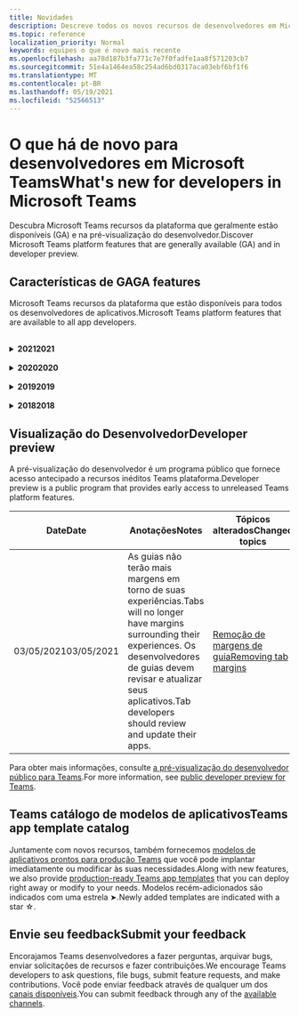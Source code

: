 ```yaml
---
title: Novidades
description: Descreve todos os novos recursos de desenvolvedores em Microsoft Teams
ms.topic: reference
localization_priority: Normal
keywords: equipes o que é novo mais recente
ms.openlocfilehash: aa78d187b3fa771c7e7f0fadfe1aa8f571203cb7
ms.sourcegitcommit: 51e4a1464ea58c254ad6bd0317aca03ebf6bf1f6
ms.translationtype: MT
ms.contentlocale: pt-BR
ms.lasthandoff: 05/19/2021
ms.locfileid: "52566513"
---
```

# <a name="whats-new-for-developers-in-microsoft-teams"></a><span data-ttu-id="11ea8-104">O que há de novo para desenvolvedores em Microsoft Teams</span><span class="sxs-lookup"><span data-stu-id="11ea8-104">What's new for developers in Microsoft Teams</span></span>

<span data-ttu-id="11ea8-105">Descubra Microsoft Teams recursos da plataforma que geralmente estão disponíveis (GA) e na pré-visualização do desenvolvedor.</span><span class="sxs-lookup"><span data-stu-id="11ea8-105">Discover Microsoft Teams platform features that are generally available (GA) and in developer preview.</span></span>

## <a name="ga-features"></a><span data-ttu-id="11ea8-106">Características de GA</span><span class="sxs-lookup"><span data-stu-id="11ea8-106">GA features</span></span>

<span data-ttu-id="11ea8-107">Microsoft Teams recursos da plataforma que estão disponíveis para todos os desenvolvedores de aplicativos.</span><span class="sxs-lookup"><span data-stu-id="11ea8-107">Microsoft Teams platform features that are available to all app developers.</span></span>

<br>

<details>

<summary><span data-ttu-id="11ea8-108"><b>2021</b></span><span class="sxs-lookup"><span data-stu-id="11ea8-108"><b>2021</b></span></span></summary>

| <span data-ttu-id="11ea8-109">**Date**</span><span class="sxs-lookup"><span data-stu-id="11ea8-109">**Date**</span></span> | <span data-ttu-id="11ea8-110">**Anotações**</span><span class="sxs-lookup"><span data-stu-id="11ea8-110">**Notes**</span></span> | <span data-ttu-id="11ea8-111">**Tópicos alterados**</span><span class="sxs-lookup"><span data-stu-id="11ea8-111">**Changed topics**</span></span> |
| -------- | --------- | ------------------ |
|<span data-ttu-id="11ea8-112">05/13/2021</span><span class="sxs-lookup"><span data-stu-id="11ea8-112">05/13/2021</span></span>|<span data-ttu-id="11ea8-113">Adicionamos informações sobre mConnect e Skooler.</span><span class="sxs-lookup"><span data-stu-id="11ea8-113">Added information on mConnect and Skooler.</span></span>|[<span data-ttu-id="11ea8-114">Sistema de gestão de aprendizagem moodle</span><span class="sxs-lookup"><span data-stu-id="11ea8-114">Moodle learning management system</span></span>](resources/moodle-overview.md)
|<span data-ttu-id="11ea8-115">05/10/2021</span><span class="sxs-lookup"><span data-stu-id="11ea8-115">05/10/2021</span></span>| <span data-ttu-id="11ea8-116">Manifesto v1.10 é lançado.</span><span class="sxs-lookup"><span data-stu-id="11ea8-116">Manifest v1.10 is released.</span></span>|[<span data-ttu-id="11ea8-117">Esquema de manifesto</span><span class="sxs-lookup"><span data-stu-id="11ea8-117">Manifest schema</span></span>](resources/schema/manifest-schema.md) |
|<span data-ttu-id="11ea8-118">05/10/2021</span><span class="sxs-lookup"><span data-stu-id="11ea8-118">05/10/2021</span></span>| <span data-ttu-id="11ea8-119">Recurso de personalização de aplicativos.</span><span class="sxs-lookup"><span data-stu-id="11ea8-119">App customization feature.</span></span>| [<span data-ttu-id="11ea8-120">Projetando seu aplicativo de Microsoft Teams</span><span class="sxs-lookup"><span data-stu-id="11ea8-120">Designing your Microsoft Teams app</span></span>](~/concepts/design/design-teams-app-overview.md#app-customization) |
|<span data-ttu-id="11ea8-121">05/07/2021</span><span class="sxs-lookup"><span data-stu-id="11ea8-121">05/07/2021</span></span>| <span data-ttu-id="11ea8-122">Links profundos para chamadas de áudio e vídeo no chat.</span><span class="sxs-lookup"><span data-stu-id="11ea8-122">Deep links for audio and video calls in chat.</span></span> |[<span data-ttu-id="11ea8-123">Links profundos</span><span class="sxs-lookup"><span data-stu-id="11ea8-123">Deep links</span></span>](concepts/build-and-test/deep-links.md#deep-linking-to-an-audio-or-audio-video-call) |
|<span data-ttu-id="11ea8-124">04/30/2021</span><span class="sxs-lookup"><span data-stu-id="11ea8-124">04/30/2021</span></span>|<span data-ttu-id="11ea8-125">Novas orientações sobre como publicar aplicativos para a loja Teams.</span><span class="sxs-lookup"><span data-stu-id="11ea8-125">New guidance on how to publish apps to the Teams store.</span></span>|<span data-ttu-id="11ea8-126">[Publique seu aplicativo na loja de Teams](concepts/deploy-and-publish/appsource/publish.md), Teams as [diretrizes de validação da loja](concepts/deploy-and-publish/appsource/prepare/teams-store-validation-guidelines.md)</span><span class="sxs-lookup"><span data-stu-id="11ea8-126">[Publish your app to the Teams store](concepts/deploy-and-publish/appsource/publish.md), [Teams store validation guidelines](concepts/deploy-and-publish/appsource/prepare/teams-store-validation-guidelines.md)</span></span> |
|<span data-ttu-id="11ea8-127">04/29/2021</span><span class="sxs-lookup"><span data-stu-id="11ea8-127">04/29/2021</span></span> | <span data-ttu-id="11ea8-128">Novo: Ações Universais para Cartões Adaptativos.</span><span class="sxs-lookup"><span data-stu-id="11ea8-128">New: Universal Actions for Adaptive Cards.</span></span> | [<span data-ttu-id="11ea8-129">Ações Universais para Cartões Adaptáveis</span><span class="sxs-lookup"><span data-stu-id="11ea8-129">Universal Actions for Adaptive Cards</span></span>](task-modules-and-cards/cards/universal-actions-for-adaptive-cards/overview.md) |
|<span data-ttu-id="11ea8-130">03/18/2021</span><span class="sxs-lookup"><span data-stu-id="11ea8-130">03/18/2021</span></span>|<span data-ttu-id="11ea8-131">Aviso: Atualize para a versão 4.10 ou superior ao Bot Framework SDK, como começamos com o processo de depreciação para `TeamsInfo.getMembers` e `TeamsInfo.GetMembersAsync` .</span><span class="sxs-lookup"><span data-stu-id="11ea8-131">Notice: Update to version 4.10 or above of the Bot Framework SDK, as we've started with the deprecation process for `TeamsInfo.getMembers` and `TeamsInfo.GetMembersAsync`.</span></span> | [<span data-ttu-id="11ea8-132">Alterações na API de bot para membros da Equipe/Chat</span><span class="sxs-lookup"><span data-stu-id="11ea8-132">Bot API Changes for Team/Chat Members</span></span>](resources/team-chat-member-api-changes.md) |
|<span data-ttu-id="11ea8-133">03/05/2021</span><span class="sxs-lookup"><span data-stu-id="11ea8-133">03/05/2021</span></span>|<span data-ttu-id="11ea8-134">Aviso: As guias não terão mais margens em torno de suas experiências.</span><span class="sxs-lookup"><span data-stu-id="11ea8-134">Notice: Tabs will no longer have margins surrounding their experiences.</span></span> <span data-ttu-id="11ea8-135">Os desenvolvedores de guias devem revisar e atualizar seus aplicativos.</span><span class="sxs-lookup"><span data-stu-id="11ea8-135">Tab developers should review and update their apps.</span></span> | [<span data-ttu-id="11ea8-136">Remoção de margens de guia</span><span class="sxs-lookup"><span data-stu-id="11ea8-136">Removing tab margins</span></span>](resources/removing-tab-margins.md) |
|<span data-ttu-id="11ea8-137">03/05/2021</span><span class="sxs-lookup"><span data-stu-id="11ea8-137">03/05/2021</span></span>|<span data-ttu-id="11ea8-138">O escopo de instalação padrão e o recurso de grupo estão na visualização do desenvolvedor.</span><span class="sxs-lookup"><span data-stu-id="11ea8-138">Default install scope and group capability is in developer preview.</span></span>| [<span data-ttu-id="11ea8-139">Padrão instalar escopo e capacidade de grupo</span><span class="sxs-lookup"><span data-stu-id="11ea8-139">Default install scope and group capability</span></span>](concepts/deploy-and-publish/add-default-install-scope.md) |
|<span data-ttu-id="11ea8-140">03/05/2021</span><span class="sxs-lookup"><span data-stu-id="11ea8-140">03/05/2021</span></span>|<span data-ttu-id="11ea8-141">Reordene as guias de aplicativos pessoais.</span><span class="sxs-lookup"><span data-stu-id="11ea8-141">Reorder personal app tabs.</span></span>|[<span data-ttu-id="11ea8-142">Reordene a guia de bate-papo em aplicativos pessoais</span><span class="sxs-lookup"><span data-stu-id="11ea8-142">Reorder the chat tab in personal apps</span></span>](tabs/how-to/create-tab-pages/content-page.md#reorder-static-personal-tabs)|
|<span data-ttu-id="11ea8-143">03/04/2021</span><span class="sxs-lookup"><span data-stu-id="11ea8-143">03/04/2021</span></span>|<span data-ttu-id="11ea8-144">Mascaramento de informações em cartões adaptativos.</span><span class="sxs-lookup"><span data-stu-id="11ea8-144">Information masking in Adaptive cards.</span></span>| [<span data-ttu-id="11ea8-145">Mascaramento de informações em cartões adaptativos</span><span class="sxs-lookup"><span data-stu-id="11ea8-145">Information masking in Adaptive cards</span></span>](task-modules-and-cards/cards/cards-format.md#information-masking-in-adaptive-cards) |
|<span data-ttu-id="11ea8-146">02/19/2021</span><span class="sxs-lookup"><span data-stu-id="11ea8-146">02/19/2021</span></span>|<span data-ttu-id="11ea8-147">Recursos adicionais de localização.</span><span class="sxs-lookup"><span data-stu-id="11ea8-147">Added location capabilities.</span></span> <br/> <span data-ttu-id="11ea8-148">As informações sobre os recursos de localização são adicionadas na visão geral dos recursos do dispositivo, permissões de dispositivos nativos, recursos de mídia integrados e arquivos de capacidade de scanner de QR ou código de barras.</span><span class="sxs-lookup"><span data-stu-id="11ea8-148">Location capabilities information is added in the device capabilities overview, native device permissions, integrate media capabilities, and QR or barcode scanner capability files.</span></span>|<span data-ttu-id="11ea8-149">[Visão geral,](concepts/device-capabilities/device-capabilities-overview.md) [solicitar permissões de dispositivos,](concepts/device-capabilities/native-device-permissions.md) [Integrar recursos de mídia,](concepts/device-capabilities/mobile-camera-image-permissions.md) [integrar qr ou recurso de scanner de código de barras,](concepts/device-capabilities/qr-barcode-scanner-capability.md) [Integrar recursos de localização](concepts/device-capabilities/location-capability.md)</span><span class="sxs-lookup"><span data-stu-id="11ea8-149">[Overview](concepts/device-capabilities/device-capabilities-overview.md), [Request device permissions](concepts/device-capabilities/native-device-permissions.md), [Integrate media capabilities](concepts/device-capabilities/mobile-camera-image-permissions.md), [Integrate QR or barcode scanner capability](concepts/device-capabilities/qr-barcode-scanner-capability.md), [Integrate location capabilities](concepts/device-capabilities/location-capability.md)</span></span> |
|<span data-ttu-id="11ea8-150">02/18/2021</span><span class="sxs-lookup"><span data-stu-id="11ea8-150">02/18/2021</span></span>|<span data-ttu-id="11ea8-151">Adicionado QR ou capacidade de scanner de código de barras.</span><span class="sxs-lookup"><span data-stu-id="11ea8-151">Added QR or barcode scanner capability.</span></span> <br/> <span data-ttu-id="11ea8-152">As informações de capacidade de qr ou scanner de código de barras são adicionadas na visão geral dos recursos do dispositivo, permissões nativas do dispositivo e arquivos de recursos de mídia integrados.</span><span class="sxs-lookup"><span data-stu-id="11ea8-152">QR or barcode scanner  capability information is added in the device capabilities overview, native device permissions, and integrate media capabilities files.</span></span>|<span data-ttu-id="11ea8-153">[Visão geral,](concepts/device-capabilities/device-capabilities-overview.md) [solicitar permissões de dispositivos,](concepts/device-capabilities/native-device-permissions.md) [Integrar recursos de mídia,](concepts/device-capabilities/mobile-camera-image-permissions.md) [integrar qr ou recurso de scanner de código de barras](concepts/device-capabilities/qr-barcode-scanner-capability.md)</span><span class="sxs-lookup"><span data-stu-id="11ea8-153">[Overview](concepts/device-capabilities/device-capabilities-overview.md), [Request device permissions](concepts/device-capabilities/native-device-permissions.md), [Integrate media capabilities](concepts/device-capabilities/mobile-camera-image-permissions.md), [Integrate QR or barcode scanner capability](concepts/device-capabilities/qr-barcode-scanner-capability.md)</span></span> |
|<span data-ttu-id="11ea8-154">02/09/2021</span><span class="sxs-lookup"><span data-stu-id="11ea8-154">02/09/2021</span></span>|<span data-ttu-id="11ea8-155">Visão geral dos recursos adicionados do dispositivo.</span><span class="sxs-lookup"><span data-stu-id="11ea8-155">Added device capabilities overview.</span></span> <br/> <span data-ttu-id="11ea8-156">As informações de capacidade do microfone são adicionadas nas permissões nativas do dispositivo e integram arquivos de recursos de mídia.</span><span class="sxs-lookup"><span data-stu-id="11ea8-156">Microphone capability information is added in the native device permissions and integrate media capabilities files.</span></span>|<span data-ttu-id="11ea8-157">[Visão geral,](concepts/device-capabilities/device-capabilities-overview.md) [solicitar permissões de dispositivos,](concepts/device-capabilities/native-device-permissions.md) [Integrar recursos de mídia](concepts/device-capabilities/mobile-camera-image-permissions.md)</span><span class="sxs-lookup"><span data-stu-id="11ea8-157">[Overview](concepts/device-capabilities/device-capabilities-overview.md), [Request device permissions](concepts/device-capabilities/native-device-permissions.md), [Integrate media capabilities](concepts/device-capabilities/mobile-camera-image-permissions.md)</span></span>|

<br>

</details>

<br>

<details>
  
<summary><span data-ttu-id="11ea8-158"><b>2020</b></span><span class="sxs-lookup"><span data-stu-id="11ea8-158"><b>2020</b></span></span></summary>

| <span data-ttu-id="11ea8-159">**Date**</span><span class="sxs-lookup"><span data-stu-id="11ea8-159">**Date**</span></span> | <span data-ttu-id="11ea8-160">**Anotações**</span><span class="sxs-lookup"><span data-stu-id="11ea8-160">**Notes**</span></span> | <span data-ttu-id="11ea8-161">**Tópicos alterados**</span><span class="sxs-lookup"><span data-stu-id="11ea8-161">**Changed topics**</span></span> |
| -------- | --------- | ------------------ |
|<span data-ttu-id="11ea8-162">11/30/2020</span><span class="sxs-lookup"><span data-stu-id="11ea8-162">11/30/2020</span></span>|<span data-ttu-id="11ea8-163">Integração de plataforma de identidade com Teams Toolkit e Visual Studio Code para guias.</span><span class="sxs-lookup"><span data-stu-id="11ea8-163">Identity platform integration with Teams Toolkit and Visual Studio Code for tabs.</span></span>|[<span data-ttu-id="11ea8-164">Autenticação de login único com Teams Toolkit e Visual Studio Code para guias</span><span class="sxs-lookup"><span data-stu-id="11ea8-164">Single sign-on authentication with Teams Toolkit and Visual Studio Code for tabs</span></span>](toolkit/visual-studio-code-tab-sso.md)|
|<span data-ttu-id="11ea8-165">11/16/2020</span><span class="sxs-lookup"><span data-stu-id="11ea8-165">11/16/2020</span></span>|<span data-ttu-id="11ea8-166">Teams manifesto do aplicativo atualizado para a versão 1.8.</span><span class="sxs-lookup"><span data-stu-id="11ea8-166">Teams app manifest updated to version 1.8.</span></span>|[<span data-ttu-id="11ea8-167">Referência: Manifesto esquema para Microsoft Teams</span><span class="sxs-lookup"><span data-stu-id="11ea8-167">Reference: Manifest schema for Microsoft Teams</span></span>](resources/schema/manifest-schema.md)|
|<span data-ttu-id="11ea8-168">11/10/2020</span><span class="sxs-lookup"><span data-stu-id="11ea8-168">11/10/2020</span></span>|<span data-ttu-id="11ea8-169">Teams diretrizes de design de bots.</span><span class="sxs-lookup"><span data-stu-id="11ea8-169">Teams bot design guidelines.</span></span>|[<span data-ttu-id="11ea8-170">Diretrizes de design de bots</span><span class="sxs-lookup"><span data-stu-id="11ea8-170">Bot design guidelines</span></span>](bots/design/bots.md)|
|<span data-ttu-id="11ea8-171">09/30/2020</span><span class="sxs-lookup"><span data-stu-id="11ea8-171">09/30/2020</span></span>|<span data-ttu-id="11ea8-172">O envio e recebimento de arquivos para bots em dispositivos móveis agora é suportado.</span><span class="sxs-lookup"><span data-stu-id="11ea8-172">Sending and receiving files to bots on mobile devices is now supported.</span></span>|[<span data-ttu-id="11ea8-173">Envie e receba arquivos através do seu bot</span><span class="sxs-lookup"><span data-stu-id="11ea8-173">Send and receive files through your bot</span></span>](resources/bot-v3/bots-files.md)|
|<span data-ttu-id="11ea8-174">09/22/2020</span><span class="sxs-lookup"><span data-stu-id="11ea8-174">09/22/2020</span></span>|<span data-ttu-id="11ea8-175">Novas informações para começar com Teams desenvolvimento.</span><span class="sxs-lookup"><span data-stu-id="11ea8-175">New information for getting started with Teams development.</span></span>|[<span data-ttu-id="11ea8-176">Construa sua primeira visão geral do aplicativo Teams</span><span class="sxs-lookup"><span data-stu-id="11ea8-176">Build your first Teams app overview</span></span>](build-your-first-app/build-first-app-overview.md)|
|<span data-ttu-id="11ea8-177">09/18/2020</span><span class="sxs-lookup"><span data-stu-id="11ea8-177">09/18/2020</span></span>|<span data-ttu-id="11ea8-178">Suporte para aplicativos de Teams de atendimento (Release Preview).</span><span class="sxs-lookup"><span data-stu-id="11ea8-178">Support for in-meeting Teams apps (Release Preview).</span></span>|<span data-ttu-id="11ea8-179">[Crie aplicativos para reuniões e](apps-in-teams-meetings/create-apps-for-teams-meetings.md) aplicativos Teams [em reuniões Teams](apps-in-teams-meetings/teams-apps-in-meetings.md)</span><span class="sxs-lookup"><span data-stu-id="11ea8-179">[Create apps for Teams meetings](apps-in-teams-meetings/create-apps-for-teams-meetings.md) and [Apps in Teams meetings](apps-in-teams-meetings/teams-apps-in-meetings.md)</span></span>|
|<span data-ttu-id="11ea8-180">08/19/2020</span><span class="sxs-lookup"><span data-stu-id="11ea8-180">08/19/2020</span></span>|<span data-ttu-id="11ea8-181">Importe mensagens Teams com a Microsoft Graph.</span><span class="sxs-lookup"><span data-stu-id="11ea8-181">Import Teams messages with Microsoft Graph.</span></span>|[<span data-ttu-id="11ea8-182">Importar mensagens de plataforma de terceiros para o Teams usando o Microsoft Graph</span><span class="sxs-lookup"><span data-stu-id="11ea8-182">Import third-party platform messages to Teams using Microsoft Graph</span></span>](graph-api/import-messages/import-external-messages-to-teams.md)
| <span data-ttu-id="11ea8-183">08/12/2020</span><span class="sxs-lookup"><span data-stu-id="11ea8-183">08/12/2020</span></span> |<span data-ttu-id="11ea8-184">Suporte a cartões adaptativos no webhook de entrada movido para GA.</span><span class="sxs-lookup"><span data-stu-id="11ea8-184">Adaptive Cards support in incoming webhook moved to GA.</span></span>|[<span data-ttu-id="11ea8-185">Envie cartões adaptáveis usando um webhook de entrada</span><span class="sxs-lookup"><span data-stu-id="11ea8-185">Send adaptive cards using an incoming webhook</span></span>](~/webhooks-and-connectors/how-to/connectors-using.md#send-adaptive-cards-using-an-incoming-webhook) |
|<span data-ttu-id="11ea8-186">08/10/2020</span><span class="sxs-lookup"><span data-stu-id="11ea8-186">08/10/2020</span></span>|<span data-ttu-id="11ea8-187">Comece a construir aplicativos Teams com o Visual Studio Toolkit.</span><span class="sxs-lookup"><span data-stu-id="11ea8-187">Get started building Teams apps with the Visual Studio Toolkit.</span></span>|[<span data-ttu-id="11ea8-188">Crie aplicativos com o Microsoft Teams Toolkit e Visual Studio Code</span><span class="sxs-lookup"><span data-stu-id="11ea8-188">Build apps with the Microsoft Teams Toolkit and Visual Studio Code</span></span>](toolkit/visual-studio-overview.md) |
|<span data-ttu-id="11ea8-189">08/06/2020</span><span class="sxs-lookup"><span data-stu-id="11ea8-189">08/06/2020</span></span>|<span data-ttu-id="11ea8-190">Suporte para autenticação SSO tabs.</span><span class="sxs-lookup"><span data-stu-id="11ea8-190">Support for Tabs SSO authentication.</span></span>|[<span data-ttu-id="11ea8-191">Desenvolva uma guia de Microsoft Teams SSO</span><span class="sxs-lookup"><span data-stu-id="11ea8-191">Develop an SSO Microsoft Teams Tab</span></span>](tabs/how-to/authentication/auth-aad-sso.md#develop-an-sso-microsoft-teams-tab) |
|<span data-ttu-id="11ea8-192">07/27/2020</span><span class="sxs-lookup"><span data-stu-id="11ea8-192">07/27/2020</span></span> | <span data-ttu-id="11ea8-193">Graph bots e mensagens proativas (Public Preview).</span><span class="sxs-lookup"><span data-stu-id="11ea8-193">Graph proactive bots and messages (Public Preview).</span></span>|[<span data-ttu-id="11ea8-194">Habilite a instalação proativa de bots e mensagens proativas em Teams com o Microsoft Graph</span><span class="sxs-lookup"><span data-stu-id="11ea8-194">Enable proactive bot installation and proactive messaging in Teams with Microsoft Graph</span></span>](graph-api/proactive-bots-and-messages/graph-proactive-bots-and-messages.md)|
| <span data-ttu-id="11ea8-195">07/22/2020</span><span class="sxs-lookup"><span data-stu-id="11ea8-195">07/22/2020</span></span> |<span data-ttu-id="11ea8-196">Atualizações de capacidade de dispositivo móvel.</span><span class="sxs-lookup"><span data-stu-id="11ea8-196">Mobile device capability updates.</span></span>|[<span data-ttu-id="11ea8-197">Solicite permissões de dispositivos para sua guia Microsoft Teams</span><span class="sxs-lookup"><span data-stu-id="11ea8-197">Request device permissions for your Microsoft Teams tab</span></span>](concepts/device-capabilities/native-device-permissions.md) |
|<span data-ttu-id="11ea8-198">07/20/2020</span><span class="sxs-lookup"><span data-stu-id="11ea8-198">07/20/2020</span></span>|<span data-ttu-id="11ea8-199">Teams Ferramenta de validação de aplicativos para envios appSource.</span><span class="sxs-lookup"><span data-stu-id="11ea8-199">Teams App Validation Tool for AppSource submissions.</span></span>|[<span data-ttu-id="11ea8-200">Teams Ferramenta de validação de aplicativos</span><span class="sxs-lookup"><span data-stu-id="11ea8-200">Teams App Validation Tool</span></span>](concepts/deploy-and-publish/appsource/prepare/submission-checklist.md)
|<span data-ttu-id="11ea8-201">07/15/2020</span><span class="sxs-lookup"><span data-stu-id="11ea8-201">07/15/2020</span></span>|<span data-ttu-id="11ea8-202">Crie um assistente virtual para Teams.</span><span class="sxs-lookup"><span data-stu-id="11ea8-202">Create a virtual assistant for Teams.</span></span>|[<span data-ttu-id="11ea8-203">Assistente Virtual para Microsoft Teams</span><span class="sxs-lookup"><span data-stu-id="11ea8-203">Virtual Assistant for Microsoft Teams</span></span>](samples/virtual-assistant.md)|
|<span data-ttu-id="11ea8-204">07/14/2020</span><span class="sxs-lookup"><span data-stu-id="11ea8-204">07/14/2020</span></span>|<span data-ttu-id="11ea8-205">Surgindo uma documentação de indicador de carregamento nativo.</span><span class="sxs-lookup"><span data-stu-id="11ea8-205">Surfacing a native loading indicator documentation.</span></span>|[<span data-ttu-id="11ea8-206">Mostrando um indicador de carregamento nativo</span><span class="sxs-lookup"><span data-stu-id="11ea8-206">Showing a native loading indicator</span></span>](tabs/how-to/create-tab-pages/content-page.md#show-a-native-loading-indicator)
|<span data-ttu-id="11ea8-207">07/01/2020</span><span class="sxs-lookup"><span data-stu-id="11ea8-207">07/01/2020</span></span>|<span data-ttu-id="11ea8-208">Comece a construir aplicativos Teams com o Visual Studio Code Toolkit.</span><span class="sxs-lookup"><span data-stu-id="11ea8-208">Get started building Teams apps with the Visual Studio Code Toolkit.</span></span>|[<span data-ttu-id="11ea8-209">Crie aplicativos com o Microsoft Teams Toolkit e Visual Studio Code</span><span class="sxs-lookup"><span data-stu-id="11ea8-209">Build apps with the Microsoft Teams Toolkit and Visual Studio Code</span></span>](toolkit/visual-studio-code-overview.md) |
|<span data-ttu-id="11ea8-210">07/01/2020</span><span class="sxs-lookup"><span data-stu-id="11ea8-210">07/01/2020</span></span>|<span data-ttu-id="11ea8-211">Login único para guias GA para clientes Teams web e desktop.</span><span class="sxs-lookup"><span data-stu-id="11ea8-211">Single sign-on for tabs GA for Teams web and desktop clients.</span></span>|[<span data-ttu-id="11ea8-212">Sign-On único (SSO)</span><span class="sxs-lookup"><span data-stu-id="11ea8-212">Single Sign-On (SSO)</span></span>](tabs/how-to/authentication/auth-aad-sso.md)|
|<span data-ttu-id="11ea8-213">06/05/2020</span><span class="sxs-lookup"><span data-stu-id="11ea8-213">06/05/2020</span></span>| <span data-ttu-id="11ea8-214">Manifesto esquema atualizado para a versão 1.7.</span><span class="sxs-lookup"><span data-stu-id="11ea8-214">Manifest schema updated to version 1.7.</span></span>| [<span data-ttu-id="11ea8-215">Referência: Manifesto esquema para Microsoft Teams</span><span class="sxs-lookup"><span data-stu-id="11ea8-215">Reference: Manifest schema for Microsoft Teams</span></span>](resources/schema/manifest-schema.md)|
|<span data-ttu-id="11ea8-216">05/18/2020</span><span class="sxs-lookup"><span data-stu-id="11ea8-216">05/18/2020</span></span>|<span data-ttu-id="11ea8-217">Integre Power Virtual Agents com Teams.</span><span class="sxs-lookup"><span data-stu-id="11ea8-217">Integrate Power Virtual Agents with Teams.</span></span>|[<span data-ttu-id="11ea8-218">Integre um chatbot Power Virtual Agents com Microsoft Teams</span><span class="sxs-lookup"><span data-stu-id="11ea8-218">Integrate a Power Virtual Agents chatbot with Microsoft Teams</span></span>](bots/how-to/add-power-virtual-agents-bot-to-teams.md)|
|<span data-ttu-id="11ea8-219">04/01/2020</span><span class="sxs-lookup"><span data-stu-id="11ea8-219">04/01/2020</span></span>|<span data-ttu-id="11ea8-220">Integre sistemas WFM com o Connector Shifts para Teams.</span><span class="sxs-lookup"><span data-stu-id="11ea8-220">Integrate WFM systems with Shifts Connector for Teams.</span></span>|[<span data-ttu-id="11ea8-221">Microsoft Teams Muda conectores WFM</span><span class="sxs-lookup"><span data-stu-id="11ea8-221">Microsoft Teams Shifts WFM connectors</span></span>](samples/shifts-wfm-connectors.md)
| <span data-ttu-id="11ea8-222">03/24/2020</span><span class="sxs-lookup"><span data-stu-id="11ea8-222">03/24/2020</span></span> | <span data-ttu-id="11ea8-223">Suporte adicional para recuperar um único membro de uma conversa e suporte adicional para recuperar membros com paged.</span><span class="sxs-lookup"><span data-stu-id="11ea8-223">Added support for retrieving a single member of a conversation, and additional support for retrieving paged members.</span></span> | [<span data-ttu-id="11ea8-224">Obter o contexto do Teams para o seu bot</span><span class="sxs-lookup"><span data-stu-id="11ea8-224">Get Teams context for your bot</span></span>](~/bots/how-to/get-teams-context.md) |

<br>

</details>

<br>

<details>
  
<summary><span data-ttu-id="11ea8-225"><b>2019</b></span><span class="sxs-lookup"><span data-stu-id="11ea8-225"><b>2019</b></span></span></summary>

| <span data-ttu-id="11ea8-226">**Date**</span><span class="sxs-lookup"><span data-stu-id="11ea8-226">**Date**</span></span> | <span data-ttu-id="11ea8-227">**Anotações**</span><span class="sxs-lookup"><span data-stu-id="11ea8-227">**Notes**</span></span> | <span data-ttu-id="11ea8-228">**Tópicos alterados**</span><span class="sxs-lookup"><span data-stu-id="11ea8-228">**Changed topics**</span></span> |
| -------- | --------- | ------------------ |
| <span data-ttu-id="11ea8-229">12/26/2019</span><span class="sxs-lookup"><span data-stu-id="11ea8-229">12/26/2019</span></span> | <span data-ttu-id="11ea8-230">O `replyToId` parâmetro em cargas enviadas para um bot não é mais criptografado, permitindo que você use esse valor para construir deeplinks para essas mensagens.</span><span class="sxs-lookup"><span data-stu-id="11ea8-230">The `replyToId` parameter in payloads sent to a bot is no longer encrypted, allowing you to use this value to construct deeplinks to these messages.</span></span> <span data-ttu-id="11ea8-231">As cargas de mensagens incluem os valores criptografados no parâmetro `legacy.replyToId` .</span><span class="sxs-lookup"><span data-stu-id="11ea8-231">Message payloads include the encrypted values in the parameter `legacy.replyToId`.</span></span>  |
| <span data-ttu-id="11ea8-232">11/05/2019</span><span class="sxs-lookup"><span data-stu-id="11ea8-232">11/05/2019</span></span> | <span data-ttu-id="11ea8-233">Um único sinal usando o Teams JavaScript SDK.</span><span class="sxs-lookup"><span data-stu-id="11ea8-233">Single sign-on using the Teams JavaScript SDK.</span></span> | [<span data-ttu-id="11ea8-234">Logon único</span><span class="sxs-lookup"><span data-stu-id="11ea8-234">Single sign-on</span></span>](tabs/how-to/authentication/auth-aad-sso.md) |
| <span data-ttu-id="11ea8-235">10/31/2019</span><span class="sxs-lookup"><span data-stu-id="11ea8-235">10/31/2019</span></span> | <span data-ttu-id="11ea8-236">Bots conversacionais e documentação de extensão de mensagens atualizada para refletir o SDK de 4.6 Bot Framework.</span><span class="sxs-lookup"><span data-stu-id="11ea8-236">Conversational bots and messaging extension documentation updated to reflect the 4.6 Bot Framework SDK.</span></span> <span data-ttu-id="11ea8-237">A documentação para o V3 SDK está disponível na seção Recursos.</span><span class="sxs-lookup"><span data-stu-id="11ea8-237">Documentation for the v3 SDK is available in the Resources section.</span></span> | <span data-ttu-id="11ea8-238">Toda a documentação de extensão de bot e mensagens.</span><span class="sxs-lookup"><span data-stu-id="11ea8-238">All bot and messaging extension documentation.</span></span> |
| <span data-ttu-id="11ea8-239">10/31/2019</span><span class="sxs-lookup"><span data-stu-id="11ea8-239">10/31/2019</span></span> | <span data-ttu-id="11ea8-240">Nova estrutura de documentação, e grande refatoração de artigos.</span><span class="sxs-lookup"><span data-stu-id="11ea8-240">New documentation structure, and major article refactoring.</span></span> <span data-ttu-id="11ea8-241">Por favor, informe quaisquer links mortos ou 404's criando um problema de GitHub.</span><span class="sxs-lookup"><span data-stu-id="11ea8-241">Please report any dead links or 404's by creating a GitHub Issue.</span></span> | <span data-ttu-id="11ea8-242">Todos eles!</span><span class="sxs-lookup"><span data-stu-id="11ea8-242">All of them!</span></span> |
| <span data-ttu-id="11ea8-243">09/13/2019</span><span class="sxs-lookup"><span data-stu-id="11ea8-243">09/13/2019</span></span> | <span data-ttu-id="11ea8-244">O bot de solicitação é instalado a partir da extensão de mensagens baseada em ação.</span><span class="sxs-lookup"><span data-stu-id="11ea8-244">Request bot is installed from action-based messaging extension.</span></span> | [<span data-ttu-id="11ea8-245">Iniciar ações com extensões de mensagens</span><span class="sxs-lookup"><span data-stu-id="11ea8-245">Initiate actions with messaging extensions</span></span>](resources/messaging-extension-v3/create-extensions.md#request-to-install-your-conversational-bot)
| <span data-ttu-id="11ea8-246">08/28/2019</span><span class="sxs-lookup"><span data-stu-id="11ea8-246">08/28/2019</span></span> | <span data-ttu-id="11ea8-247">Suporte para canais privados em guias e Conectores.</span><span class="sxs-lookup"><span data-stu-id="11ea8-247">Support for private channels in tabs and Connectors.</span></span> | [<span data-ttu-id="11ea8-248">Obtenha contexto para sua guia</span><span class="sxs-lookup"><span data-stu-id="11ea8-248">Get context for your tab</span></span>](tabs/how-to/access-teams-context.md#retrieving-context-in-private-channels) |
| <span data-ttu-id="11ea8-249">06/20/2019</span><span class="sxs-lookup"><span data-stu-id="11ea8-249">06/20/2019</span></span> | <span data-ttu-id="11ea8-250">Compartilhe um site externo, a partir de um site externo, em um canal Teams.</span><span class="sxs-lookup"><span data-stu-id="11ea8-250">Share an external website, from an external website, into a Teams channel.</span></span> | [<span data-ttu-id="11ea8-251">Compartilhe para Teams</span><span class="sxs-lookup"><span data-stu-id="11ea8-251">Share to Teams</span></span>](~/share-to-teams.md) |
| <span data-ttu-id="11ea8-252">05/25/2019</span><span class="sxs-lookup"><span data-stu-id="11ea8-252">05/25/2019</span></span> | <span data-ttu-id="11ea8-253">Responda com a mensagem do bot do módulo de tarefa.</span><span class="sxs-lookup"><span data-stu-id="11ea8-253">Respond with bot message from task module.</span></span> | [<span data-ttu-id="11ea8-254">Responda com mensagem de bot do módulo de tarefa</span><span class="sxs-lookup"><span data-stu-id="11ea8-254">Respond with bot message from task module</span></span>](resources/messaging-extension-v3/create-extensions.md#respond-with-an-adaptive-card-message-sent-from-a-bot) |
| <span data-ttu-id="11ea8-255">05/25/2019</span><span class="sxs-lookup"><span data-stu-id="11ea8-255">05/25/2019</span></span> | <span data-ttu-id="11ea8-256">Bots em bate-papos em grupo.</span><span class="sxs-lookup"><span data-stu-id="11ea8-256">Bots in group chats.</span></span> | [<span data-ttu-id="11ea8-257">Interaja com um bot no chat ou canal em grupo</span><span class="sxs-lookup"><span data-stu-id="11ea8-257">Interact with a bot in group chat or channel</span></span>](~/concepts/bots/bot-conversations/bots-conv-channel.md) |
| <span data-ttu-id="11ea8-258">05/20/2019</span><span class="sxs-lookup"><span data-stu-id="11ea8-258">05/20/2019</span></span> | <span data-ttu-id="11ea8-259">Localização de manifesto de aplicativos.</span><span class="sxs-lookup"><span data-stu-id="11ea8-259">App manifest localization.</span></span> | [<span data-ttu-id="11ea8-260">Localização de aplicativos</span><span class="sxs-lookup"><span data-stu-id="11ea8-260">App localization</span></span>](~/publishing/apps-localization.md) |
| <span data-ttu-id="11ea8-261">05/20/2019</span><span class="sxs-lookup"><span data-stu-id="11ea8-261">05/20/2019</span></span> | <span data-ttu-id="11ea8-262">Ações de mensagens.</span><span class="sxs-lookup"><span data-stu-id="11ea8-262">Message actions.</span></span> | [<span data-ttu-id="11ea8-263">Ações de mensagem</span><span class="sxs-lookup"><span data-stu-id="11ea8-263">Message Actions</span></span>](resources/messaging-extension-v3/create-extensions.md#action-type-message-extensions) |
| <span data-ttu-id="11ea8-264">05/20/2019</span><span class="sxs-lookup"><span data-stu-id="11ea8-264">05/20/2019</span></span> | <span data-ttu-id="11ea8-265">Desvendação de link (visualizações personalizadas de URL).</span><span class="sxs-lookup"><span data-stu-id="11ea8-265">Link unfurling (custom URL previews).</span></span> | [<span data-ttu-id="11ea8-266">Desenrolamento de link</span><span class="sxs-lookup"><span data-stu-id="11ea8-266">Link unfurling</span></span>](messaging-extensions/how-to/link-unfurling.md)|
| <span data-ttu-id="11ea8-267">05/06/2019</span><span class="sxs-lookup"><span data-stu-id="11ea8-267">05/06/2019</span></span> | <span data-ttu-id="11ea8-268">Programa de certificação de aplicativos para aplicativos de loja.</span><span class="sxs-lookup"><span data-stu-id="11ea8-268">Application Certification program for store apps.</span></span> | [<span data-ttu-id="11ea8-269">Certificação de Aplicativos</span><span class="sxs-lookup"><span data-stu-id="11ea8-269">Application Certification</span></span>](~/concepts/deploy-and-publish/appsource/post-publish/overview.md#complete-microsoft-365-certification) |
| <span data-ttu-id="11ea8-270">05/06/2019</span><span class="sxs-lookup"><span data-stu-id="11ea8-270">05/06/2019</span></span> | <span data-ttu-id="11ea8-271">Os Modelos de Aplicativos já estão disponíveis.</span><span class="sxs-lookup"><span data-stu-id="11ea8-271">App Templates are now available.</span></span> | [<span data-ttu-id="11ea8-272">Modelos de aplicativos</span><span class="sxs-lookup"><span data-stu-id="11ea8-272">App Templates</span></span>](~/samples/app-templates.md) |
| <span data-ttu-id="11ea8-273">04/23/2019</span><span class="sxs-lookup"><span data-stu-id="11ea8-273">04/23/2019</span></span> | <span data-ttu-id="11ea8-274">As extensões de mensagens baseadas em ação já estão disponíveis.</span><span class="sxs-lookup"><span data-stu-id="11ea8-274">Action-based Messaging Extensions are now available.</span></span> | [<span data-ttu-id="11ea8-275">Extensões de mensagem baseadas em ação</span><span class="sxs-lookup"><span data-stu-id="11ea8-275">Action-based Message Extensions</span></span>](~/concepts/messaging-extensions/create-extensions.md) |
| <span data-ttu-id="11ea8-276">02/18/2019</span><span class="sxs-lookup"><span data-stu-id="11ea8-276">02/18/2019</span></span> | <span data-ttu-id="11ea8-277">Criar links profundos para o chat privado está fora da visualização do desenvolvedor e disponível.</span><span class="sxs-lookup"><span data-stu-id="11ea8-277">Creating deep links to private chat is out of developer preview and available.</span></span> | [<span data-ttu-id="11ea8-278">Ligação profunda a um bate-papo</span><span class="sxs-lookup"><span data-stu-id="11ea8-278">Deep linking to a chat</span></span>](concepts/build-and-test/deep-links.md#deep-linking-to-a-chat) |
| <span data-ttu-id="11ea8-279">01/23/2019</span><span class="sxs-lookup"><span data-stu-id="11ea8-279">01/23/2019</span></span> | <span data-ttu-id="11ea8-280">Superfícies SKU e licençaSTipo informações no contexto da guia.</span><span class="sxs-lookup"><span data-stu-id="11ea8-280">Surfacing SKU and licenceType information in the tab context.</span></span> | [<span data-ttu-id="11ea8-281">Contexto da guia</span><span class="sxs-lookup"><span data-stu-id="11ea8-281">Tab Context</span></span>](~/concepts/tabs/tabs-context.md) |

<br>

</details>

<br>

<details>

<summary><span data-ttu-id="11ea8-282"><b>2018</b></span><span class="sxs-lookup"><span data-stu-id="11ea8-282"><b>2018</b></span></span></summary>

| <span data-ttu-id="11ea8-283">**Date**</span><span class="sxs-lookup"><span data-stu-id="11ea8-283">**Date**</span></span> | <span data-ttu-id="11ea8-284">**Anotações**</span><span class="sxs-lookup"><span data-stu-id="11ea8-284">**Notes**</span></span> | <span data-ttu-id="11ea8-285">**Tópicos alterados**</span><span class="sxs-lookup"><span data-stu-id="11ea8-285">**Changed topics**</span></span> |
| -------- | --------- | ------------------ |
| <span data-ttu-id="11ea8-286">11/12/2018</span><span class="sxs-lookup"><span data-stu-id="11ea8-286">11/12/2018</span></span> | <span data-ttu-id="11ea8-287">Tabs in group chat já está disponível na versão lançada de Teams, e foi removido da pré-visualização do desenvolvedor.</span><span class="sxs-lookup"><span data-stu-id="11ea8-287">Tabs in group chat is now available in the released version of Teams, and has been moved out of developer preview.</span></span> <span data-ttu-id="11ea8-288">Como parte deste trabalho, a seção de guias foi reformulada para clareza.</span><span class="sxs-lookup"><span data-stu-id="11ea8-288">As part of this work, the tabs section has been reworked for clarity.</span></span>| [<span data-ttu-id="11ea8-289">Guias configuráveis</span><span class="sxs-lookup"><span data-stu-id="11ea8-289">Configurable tabs</span></span>](~/concepts/tabs/tabs-configurable.md) |
| <span data-ttu-id="11ea8-290">11/11/2018</span><span class="sxs-lookup"><span data-stu-id="11ea8-290">11/11/2018</span></span> | <span data-ttu-id="11ea8-291">O início do Node JS e do .NET/C# foi atualizado para usar o App Studio em Teams, e uma nova seção foi adicionada na hospedagem de aplicativos Teams baseados em Node no Azure.</span><span class="sxs-lookup"><span data-stu-id="11ea8-291">Getting started for Node JS and for .NET/C# has been updated to use App Studio in Teams, and a new section has been added on hosting Node based Teams apps in Azure.</span></span> | <span data-ttu-id="11ea8-292">[Comece na plataforma Microsoft Teams com C#/.NET e App Studio](~/get-started/get-started-dotnet-app-studio.md), [Comece na plataforma Microsoft Teams com Node JS e App Studio](~/get-started/get-started-nodejs-app-studio.md), [Hospede seu aplicativo node Teams no Azure](~/get-started/get-started-nodejs-in-azure.md)</span><span class="sxs-lookup"><span data-stu-id="11ea8-292">[Get started on the Microsoft Teams platform with C#/.NET and App Studio](~/get-started/get-started-dotnet-app-studio.md),  [Get started on the Microsoft Teams platform with Node JS and App Studio](~/get-started/get-started-nodejs-app-studio.md), [Host your Node Teams app in Azure](~/get-started/get-started-nodejs-in-azure.md)</span></span>|
| <span data-ttu-id="11ea8-293">11/09/2018</span><span class="sxs-lookup"><span data-stu-id="11ea8-293">11/09/2018</span></span> | <span data-ttu-id="11ea8-294">Agora você pode criar links profundos para conversas privadas entre usuários.</span><span class="sxs-lookup"><span data-stu-id="11ea8-294">You can now create deep links to private chats between users.</span></span> | [<span data-ttu-id="11ea8-295">Ligação profunda a um bate-papo</span><span class="sxs-lookup"><span data-stu-id="11ea8-295">Deep linking to a chat</span></span>](concepts/build-and-test/deep-links.md#deep-linking-to-a-chat) |
| <span data-ttu-id="11ea8-296">11/08/2018</span><span class="sxs-lookup"><span data-stu-id="11ea8-296">11/08/2018</span></span> | <span data-ttu-id="11ea8-297">Estrutura do SharePoint 1.7 foi enviado e com ele um novo recurso para usar Microsoft Teams guia como uma parte Estrutura do SharePoint web.</span><span class="sxs-lookup"><span data-stu-id="11ea8-297">SharePoint Framework 1.7 has shipped and with it a new feature to use Microsoft Teams tab as a SharePoint Framework web part.</span></span> | [<span data-ttu-id="11ea8-298">Guias em SharePoint</span><span class="sxs-lookup"><span data-stu-id="11ea8-298">Tabs in SharePoint</span></span>](~/concepts/tabs/tabs-in-sharepoint.md) |
| <span data-ttu-id="11ea8-299">11/05/2018</span><span class="sxs-lookup"><span data-stu-id="11ea8-299">11/05/2018</span></span> | <span data-ttu-id="11ea8-300">O recurso **do módulo de tarefa** foi lançado.</span><span class="sxs-lookup"><span data-stu-id="11ea8-300">The **task module** feature was released.</span></span> <span data-ttu-id="11ea8-301">Um módulo de tarefa permite criar experiências popup modais em seu aplicativo Teams, tanto a partir de bots quanto de guias.</span><span class="sxs-lookup"><span data-stu-id="11ea8-301">A task module allows you to create modal popup experiences in your Teams application, from both bots and tabs.</span></span> <span data-ttu-id="11ea8-302">Dentro do popup, você pode executar seu próprio código HTML/JavaScript personalizado, mostrar um `<iframe>` widget baseado em um youTube ou vídeo Microsoft Stream ou exibir uma [placa Adaptive](/adaptive-cards/).</span><span class="sxs-lookup"><span data-stu-id="11ea8-302">Inside the popup, you can run your own custom HTML/JavaScript code, show an `<iframe>`-based widget such as a YouTube or Microsoft Stream video, or display an [Adaptive card](/adaptive-cards/).</span></span> | <span data-ttu-id="11ea8-303">[Visão geral do módulo de tarefas,](~/concepts/task-modules/task-modules-overview.md) [módulo de tarefas em guias,](~/concepts/task-modules/task-modules-tabs.md)  [módulo de tarefas em bots](~/concepts/task-modules/task-modules-bots.md)</span><span class="sxs-lookup"><span data-stu-id="11ea8-303">[Task module Overview](~/concepts/task-modules/task-modules-overview.md), [task module in tabs](~/concepts/task-modules/task-modules-tabs.md),  [task module in bots](~/concepts/task-modules/task-modules-bots.md)</span></span> |
| <span data-ttu-id="11ea8-304">10/05/2018</span><span class="sxs-lookup"><span data-stu-id="11ea8-304">10/05/2018</span></span> | <span data-ttu-id="11ea8-305">As informações de formatação de cartões foram atualizadas e testadas nos clientes desktop, iOS e Android para Teams.</span><span class="sxs-lookup"><span data-stu-id="11ea8-305">Formatting information for cards has been updated and tested in the desktop, iOS, and Android clients for Teams.</span></span> | <span data-ttu-id="11ea8-306">[Cartões,](~/concepts/cards/cards.md) [formatação de cartões](~/concepts/cards/cards-format.md)</span><span class="sxs-lookup"><span data-stu-id="11ea8-306">[Cards](~/concepts/cards/cards.md), [Card formatting](~/concepts/cards/cards-format.md)</span></span> |
| <span data-ttu-id="11ea8-307">09/24/2018</span><span class="sxs-lookup"><span data-stu-id="11ea8-307">09/24/2018</span></span> | <span data-ttu-id="11ea8-308">As APIs de chamadas e reuniões online para Graph da Microsoft foram liberadas para beta, e Teams aplicativos agora podem interagir com os usuários de maneiras ricas usando voz e vídeo.</span><span class="sxs-lookup"><span data-stu-id="11ea8-308">Calls and online meetings APIs for Microsoft Graph were released to beta, and Teams apps can now interact with users in rich ways using voice and video.</span></span> | <span data-ttu-id="11ea8-309">[Bots de chamadas e reuniões on-line,](~/concepts/calls-and-meetings/registering-calling-bot.md) [conceitos de mídia em tempo real,](~/concepts/calls-and-meetings/real-time-media-concepts.md) [Registro de um bot de chamadas,](~/concepts/calls-and-meetings/registering-calling-bot.md) [depuração e testes locais,](~/concepts/calls-and-meetings/debugging-local-testing-calling-meeting-bots.md) [mídia hospedada por aplicativos,](~/concepts/calls-and-meetings/requirements-considerations-application-hosted-media-bots.md) [manipulação de notificações de chamadas recebidas](~/concepts/calls-and-meetings/call-notifications.md)</span><span class="sxs-lookup"><span data-stu-id="11ea8-309">[Calls and online meetings bots](~/concepts/calls-and-meetings/registering-calling-bot.md), [Real-time media concepts](~/concepts/calls-and-meetings/real-time-media-concepts.md), [Registering a calling bot](~/concepts/calls-and-meetings/registering-calling-bot.md), [Debugging and local testing](~/concepts/calls-and-meetings/debugging-local-testing-calling-meeting-bots.md), [Application-hosted media](~/concepts/calls-and-meetings/requirements-considerations-application-hosted-media-bots.md), [Handling incoming call notifications](~/concepts/calls-and-meetings/call-notifications.md)</span></span> |
| <span data-ttu-id="11ea8-310">09/11/2018</span><span class="sxs-lookup"><span data-stu-id="11ea8-310">09/11/2018</span></span> | <span data-ttu-id="11ea8-311">As páginas de configuração da guia agora são significativamente mais altas.</span><span class="sxs-lookup"><span data-stu-id="11ea8-311">Tab configuration pages are now significantly taller.</span></span> | [<span data-ttu-id="11ea8-312">Design de guia</span><span class="sxs-lookup"><span data-stu-id="11ea8-312">Tab Design</span></span>](tabs/design/tabs.md) |
| <span data-ttu-id="11ea8-313">08/15/2018</span><span class="sxs-lookup"><span data-stu-id="11ea8-313">08/15/2018</span></span> | <span data-ttu-id="11ea8-314">As cartas adaptativas agora são suportadas em Teams.</span><span class="sxs-lookup"><span data-stu-id="11ea8-314">Adaptive cards are now supported in Teams.</span></span>|[<span data-ttu-id="11ea8-315">Ações de cartão adaptável em Teams</span><span class="sxs-lookup"><span data-stu-id="11ea8-315">Adaptive card actions in Teams</span></span>](task-modules-and-cards/cards/cards-reference.md#adaptive-card) |
| <span data-ttu-id="11ea8-316">08/10/2018</span><span class="sxs-lookup"><span data-stu-id="11ea8-316">08/10/2018</span></span> | <span data-ttu-id="11ea8-317">Suporte ao cliente para DevTools.</span><span class="sxs-lookup"><span data-stu-id="11ea8-317">Client support for DevTools.</span></span>| [<span data-ttu-id="11ea8-318">DevTools para o cliente de desktop Microsoft Teams</span><span class="sxs-lookup"><span data-stu-id="11ea8-318">DevTools for the Microsoft Teams Desktop Client</span></span>](~/resources/dev-preview/developer-preview-tools.md)|
| <span data-ttu-id="11ea8-319">08/08/2018</span><span class="sxs-lookup"><span data-stu-id="11ea8-319">08/08/2018</span></span> | <span data-ttu-id="11ea8-320">As extensões de mensagens agora suportam vários comandos.</span><span class="sxs-lookup"><span data-stu-id="11ea8-320">Messaging extensions now supports multiple commands.</span></span> <span data-ttu-id="11ea8-321">Este recurso está no Developer Preview, e agora é lançado para todos os usuários.</span><span class="sxs-lookup"><span data-stu-id="11ea8-321">This feature has been in Developer Preview, and is now released to all users.</span></span>| [<span data-ttu-id="11ea8-322">comporExtensions.commands</span><span class="sxs-lookup"><span data-stu-id="11ea8-322">composeExtensions.commands</span></span>](~/resources/schema/manifest-schema.md#composeextensionscommands)|
| <span data-ttu-id="11ea8-323">08/07/2018</span><span class="sxs-lookup"><span data-stu-id="11ea8-323">08/07/2018</span></span> | <span data-ttu-id="11ea8-324">A configuração inline agora é suportada em Conectores.</span><span class="sxs-lookup"><span data-stu-id="11ea8-324">Inline configuration is now supported in Connectors.</span></span> <span data-ttu-id="11ea8-325">A documentação dos Conectores também foi revisada e expandida para maior clareza.</span><span class="sxs-lookup"><span data-stu-id="11ea8-325">The Connectors documentation has also been revised and expanded for clarity.</span></span>| [<span data-ttu-id="11ea8-326">Conectores</span><span class="sxs-lookup"><span data-stu-id="11ea8-326">Connectors</span></span>](~/concepts/connectors/connectors.md)|
| <span data-ttu-id="11ea8-327">08/06/2018</span><span class="sxs-lookup"><span data-stu-id="11ea8-327">08/06/2018</span></span> | <span data-ttu-id="11ea8-328">Seu bot agora pode enviar e receber arquivos.</span><span class="sxs-lookup"><span data-stu-id="11ea8-328">Your bot can now send and receive files.</span></span>| [<span data-ttu-id="11ea8-329">Envie e receba arquivos através do seu bot</span><span class="sxs-lookup"><span data-stu-id="11ea8-329">Send and receive files through your bot</span></span>](~/bots/how-to/bots-filesv4.md)|
| <span data-ttu-id="11ea8-330">07/23/2018</span><span class="sxs-lookup"><span data-stu-id="11ea8-330">07/23/2018</span></span> | <span data-ttu-id="11ea8-331">Informações sobre a re-certificação do aplicativo foram adicionadas à seção Publicar.</span><span class="sxs-lookup"><span data-stu-id="11ea8-331">Information about app re-certification has been added to the Publishing section.</span></span> |[<span data-ttu-id="11ea8-332">Permissões de manifesto</span><span class="sxs-lookup"><span data-stu-id="11ea8-332">Manifest permissions</span></span>](resources/schema/manifest-schema.md#permissions)|
| <span data-ttu-id="11ea8-333">07/16/2018</span><span class="sxs-lookup"><span data-stu-id="11ea8-333">07/16/2018</span></span> | <span data-ttu-id="11ea8-334">Mais espaço foi alocado na página de configuração da guia.</span><span class="sxs-lookup"><span data-stu-id="11ea8-334">More space has been allocated to the tab configuration page.</span></span> | [<span data-ttu-id="11ea8-335">A página de configuração da guia é significativamente mais alta</span><span class="sxs-lookup"><span data-stu-id="11ea8-335">The tab configuration page is significantly taller</span></span>](tabs/design/tabs.md)|
| <span data-ttu-id="11ea8-336">07/12/2018</span><span class="sxs-lookup"><span data-stu-id="11ea8-336">07/12/2018</span></span> | <span data-ttu-id="11ea8-337">Informações sobre acesso ao hóspede.</span><span class="sxs-lookup"><span data-stu-id="11ea8-337">Information on guest access.</span></span> | [<span data-ttu-id="11ea8-338">Acesso para convidado no Microsoft Teams</span><span class="sxs-lookup"><span data-stu-id="11ea8-338">Guest access in Microsoft Teams</span></span>](/microsoftteams/guest-access#guest-access-overview)|
| <span data-ttu-id="11ea8-339">06/07/2018</span><span class="sxs-lookup"><span data-stu-id="11ea8-339">06/07/2018</span></span> | <span data-ttu-id="11ea8-340">Informações sobre o Microsoft Teams Catálogo de Aplicativos de Inquilinos foram adicionadas.</span><span class="sxs-lookup"><span data-stu-id="11ea8-340">Information for the Microsoft Teams Tenant App Catalog has been added.</span></span> | [<span data-ttu-id="11ea8-341">Publique seu aplicativo de Microsoft Teams</span><span class="sxs-lookup"><span data-stu-id="11ea8-341">Publish your Microsoft Teams app</span></span>](~/publishing/apps-publish.md)|
| <span data-ttu-id="11ea8-342">05/29/2018</span><span class="sxs-lookup"><span data-stu-id="11ea8-342">05/29/2018</span></span> | <span data-ttu-id="11ea8-343">Cartões adaptativos são suportados em Teams.</span><span class="sxs-lookup"><span data-stu-id="11ea8-343">Adaptive cards are supported in Teams.</span></span> | [<span data-ttu-id="11ea8-344">Ações de cartão adaptável em Teams</span><span class="sxs-lookup"><span data-stu-id="11ea8-344">Adaptive card actions in Teams</span></span>](task-modules-and-cards/cards/cards-reference.md) |
| <span data-ttu-id="11ea8-345">04/17/2018</span><span class="sxs-lookup"><span data-stu-id="11ea8-345">04/17/2018</span></span> | <span data-ttu-id="11ea8-346">respostaToID foi adicionado à carga útil para as `Invoke` ações e `MessageBack` cartão.</span><span class="sxs-lookup"><span data-stu-id="11ea8-346">replyToID has been added to the payload for the `Invoke` and `MessageBack` card actions.</span></span> <span data-ttu-id="11ea8-347">Isso é especialmente útil se você precisar atualizar a mensagem de que a ação do cartão veio.</span><span class="sxs-lookup"><span data-stu-id="11ea8-347">This is especially useful if you need to update the message that the card action came from.</span></span> | [<span data-ttu-id="11ea8-348">Ações de cartão</span><span class="sxs-lookup"><span data-stu-id="11ea8-348">Card actions</span></span>](~/concepts/cards/cards-actions.md)|
| <span data-ttu-id="11ea8-349">04/12/2018</span><span class="sxs-lookup"><span data-stu-id="11ea8-349">04/12/2018</span></span> | <span data-ttu-id="11ea8-350">Adicionado este tópico para acompanhar as alterações na interface de programação Teams e este conjunto de documentação.</span><span class="sxs-lookup"><span data-stu-id="11ea8-350">Added this topic to track changes to the Teams programming interface and this documentation set.</span></span> | [<span data-ttu-id="11ea8-351">Novidades</span><span class="sxs-lookup"><span data-stu-id="11ea8-351">What's new</span></span>](~/whats-new.md)|
| <span data-ttu-id="11ea8-352">04/10/2018</span><span class="sxs-lookup"><span data-stu-id="11ea8-352">04/10/2018</span></span> | <span data-ttu-id="11ea8-353">Alterei os URLs de autenticação para usar consistentemente o ID do inquilino no caminho.</span><span class="sxs-lookup"><span data-stu-id="11ea8-353">Changed authentication URLs to consistently use the tenant ID in the path.</span></span> | <span data-ttu-id="11ea8-354">[Fluxo de autenticação para Guias,](~/concepts/authentication/auth-flow-tab.md) [Autenticação de Guia AAD](~/concepts/authentication/auth-tab-AAD.md)</span><span class="sxs-lookup"><span data-stu-id="11ea8-354">[Authentication flow for Tabs](~/concepts/authentication/auth-flow-tab.md), [AAD Tab authentication](~/concepts/authentication/auth-tab-AAD.md)</span></span>|
| <span data-ttu-id="11ea8-355">04/06/2018</span><span class="sxs-lookup"><span data-stu-id="11ea8-355">04/06/2018</span></span> | <span data-ttu-id="11ea8-356">Adicionadas diretrizes de design para o uso da Caixa de Comando.</span><span class="sxs-lookup"><span data-stu-id="11ea8-356">Added design guidelines for using the Command Box.</span></span> |[<span data-ttu-id="11ea8-357">Caixa de comando</span><span class="sxs-lookup"><span data-stu-id="11ea8-357">Command box</span></span>](~/resources/design/framework/command-box.md)|
| <span data-ttu-id="11ea8-358">04/02/2018</span><span class="sxs-lookup"><span data-stu-id="11ea8-358">04/02/2018</span></span> | <span data-ttu-id="11ea8-359">Usando bots para enviar notificações para o seu aplicativo.</span><span class="sxs-lookup"><span data-stu-id="11ea8-359">Using bots to send notifications for your app.</span></span> |[<span data-ttu-id="11ea8-360">Bots somente de notificação</span><span class="sxs-lookup"><span data-stu-id="11ea8-360">Notification-only bots</span></span>](~/concepts/bots/bots-notification-only.md)|
| <span data-ttu-id="11ea8-361">03/27/2018</span><span class="sxs-lookup"><span data-stu-id="11ea8-361">03/27/2018</span></span> | <span data-ttu-id="11ea8-362">Documentação expandida para mensagens proativas.</span><span class="sxs-lookup"><span data-stu-id="11ea8-362">Expanded documentation for proactive messaging.</span></span> |[<span data-ttu-id="11ea8-363">Iniciar uma conversa</span><span class="sxs-lookup"><span data-stu-id="11ea8-363">Starting a conversation</span></span>](./concepts/bots/bot-conversations/bots-conv-proactive.md)|
| <span data-ttu-id="11ea8-364">03/15/2018</span><span class="sxs-lookup"><span data-stu-id="11ea8-364">03/15/2018</span></span> | <span data-ttu-id="11ea8-365">Documentação refatorada para cartões.</span><span class="sxs-lookup"><span data-stu-id="11ea8-365">Refactored documentation for cards.</span></span> |<span data-ttu-id="11ea8-366">[Cartões,](~/concepts/cards/cards.md) [ações de cartão,](~/concepts/cards/cards-actions.md) [formatação de](~/concepts/cards/cards-format.md)cartão, referência de [cartão](~/concepts/cards/cards-reference.md)</span><span class="sxs-lookup"><span data-stu-id="11ea8-366">[Cards](~/concepts/cards/cards.md), [Card actions](~/concepts/cards/cards-actions.md), [Card formatting](~/concepts/cards/cards-format.md), [Card reference](~/concepts/cards/cards-reference.md)</span></span>|
| <span data-ttu-id="11ea8-367">03/03/2018</span><span class="sxs-lookup"><span data-stu-id="11ea8-367">03/03/2018</span></span> | <span data-ttu-id="11ea8-368">Documentação adicionada para Teams App Studio.</span><span class="sxs-lookup"><span data-stu-id="11ea8-368">Added documentation for Teams App Studio.</span></span> |<span data-ttu-id="11ea8-369">[Desenvolva rapidamente aplicativos com Teams App Studio](~/get-started/get-started-app-studio.md), Usando a biblioteca de controle no App [Studio](~/get-started/app-studio-component-library.md)</span><span class="sxs-lookup"><span data-stu-id="11ea8-369">[Quickly develop apps with Teams App Studio](~/get-started/get-started-app-studio.md), [Using the control library in App Studio](~/get-started/app-studio-component-library.md)</span></span>|
| <span data-ttu-id="11ea8-370">02/27/2018</span><span class="sxs-lookup"><span data-stu-id="11ea8-370">02/27/2018</span></span> | <span data-ttu-id="11ea8-371">Adicionado código de amostra para demonstrar o método AsTeamsChannelAccounts().</span><span class="sxs-lookup"><span data-stu-id="11ea8-371">Added sample code to demonstrate AsTeamsChannelAccounts() method.</span></span> |[<span data-ttu-id="11ea8-372">Obter contexto para o bot</span><span class="sxs-lookup"><span data-stu-id="11ea8-372">Get context for your bot</span></span>](~/concepts/bots/bots-context.md)|
| <span data-ttu-id="11ea8-373">02/05/2018</span><span class="sxs-lookup"><span data-stu-id="11ea8-373">02/05/2018</span></span> | <span data-ttu-id="11ea8-374">Tópicos adicionados para começar a usar C#.</span><span class="sxs-lookup"><span data-stu-id="11ea8-374">Added topics for getting started using C#.</span></span> |[<span data-ttu-id="11ea8-375">Introdução à plataforma do Microsoft Teams com C#/.NET</span><span class="sxs-lookup"><span data-stu-id="11ea8-375">Get started on the Microsoft Teams platform with C#/.NET</span></span>](./get-started/get-started-dotnet-app-studio.md)|

<br>

</details>

## <a name="developer-preview"></a><span data-ttu-id="11ea8-376">Visualização do Desenvolvedor</span><span class="sxs-lookup"><span data-stu-id="11ea8-376">Developer preview</span></span>

<span data-ttu-id="11ea8-377">A pré-visualização do desenvolvedor é um programa público que fornece acesso antecipado a recursos inéditos Teams plataforma.</span><span class="sxs-lookup"><span data-stu-id="11ea8-377">Developer preview is a public program that provides early access to unreleased Teams platform features.</span></span>  

| <span data-ttu-id="11ea8-378">**Date**</span><span class="sxs-lookup"><span data-stu-id="11ea8-378">**Date**</span></span> | <span data-ttu-id="11ea8-379">**Anotações**</span><span class="sxs-lookup"><span data-stu-id="11ea8-379">**Notes**</span></span> | <span data-ttu-id="11ea8-380">**Tópicos alterados**</span><span class="sxs-lookup"><span data-stu-id="11ea8-380">**Changed topics**</span></span> |
| -------- | --------- | ------------------ |
|<span data-ttu-id="11ea8-381">03/05/2021</span><span class="sxs-lookup"><span data-stu-id="11ea8-381">03/05/2021</span></span>| <span data-ttu-id="11ea8-382">As guias não terão mais margens em torno de suas experiências.</span><span class="sxs-lookup"><span data-stu-id="11ea8-382">Tabs will no longer have margins surrounding their experiences.</span></span> <span data-ttu-id="11ea8-383">Os desenvolvedores de guias devem revisar e atualizar seus aplicativos.</span><span class="sxs-lookup"><span data-stu-id="11ea8-383">Tab developers should review and update their apps.</span></span> | [<span data-ttu-id="11ea8-384">Remoção de margens de guia</span><span class="sxs-lookup"><span data-stu-id="11ea8-384">Removing tab margins</span></span>](resources/removing-tab-margins.md) |

<span data-ttu-id="11ea8-385">Para obter mais informações, consulte [a pré-visualização do desenvolvedor público para Teams](~/resources/dev-preview/developer-preview-intro.md).</span><span class="sxs-lookup"><span data-stu-id="11ea8-385">For more information, see [public developer preview for Teams](~/resources/dev-preview/developer-preview-intro.md).</span></span>

## <a name="teams-app-template-catalog"></a><span data-ttu-id="11ea8-386">Teams catálogo de modelos de aplicativos</span><span class="sxs-lookup"><span data-stu-id="11ea8-386">Teams app template catalog</span></span>

<span data-ttu-id="11ea8-387">Juntamente com novos recursos, também fornecemos [modelos de aplicativos prontos para produção Teams](samples/app-templates.md) que você pode implantar imediatamente ou modificar às suas necessidades.</span><span class="sxs-lookup"><span data-stu-id="11ea8-387">Along with new features, we also provide [production-ready Teams app templates](samples/app-templates.md) that you can deploy right away or modify to your needs.</span></span> <span data-ttu-id="11ea8-388">Modelos recém-adicionados são indicados com uma estrela ➤.</span><span class="sxs-lookup"><span data-stu-id="11ea8-388">Newly added templates are indicated with a star ☆.</span></span>

## <a name="submit-your-feedback"></a><span data-ttu-id="11ea8-389">Envie seu feedback</span><span class="sxs-lookup"><span data-stu-id="11ea8-389">Submit your feedback</span></span>

<span data-ttu-id="11ea8-390">Encorajamos Teams desenvolvedores a fazer perguntas, arquivar bugs, enviar solicitações de recursos e fazer contribuições.</span><span class="sxs-lookup"><span data-stu-id="11ea8-390">We encourage Teams developers to ask questions, file bugs, submit feature requests, and make contributions.</span></span> <span data-ttu-id="11ea8-391">Você pode enviar feedback através de qualquer um dos [canais disponíveis](feedback.md).</span><span class="sxs-lookup"><span data-stu-id="11ea8-391">You can submit feedback through any of the [available channels](feedback.md).</span></span>
